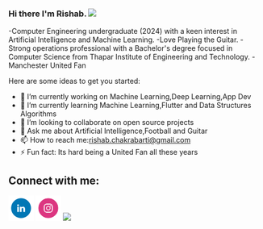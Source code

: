 ### Hi there I'm Rishab. <img src="https://sdk.bitmoji.com/render/panel/f3af4143-e643-41dd-8d37-d6b376955106-d59442dd-eb7a-41b2-9bb4-5c67b8ecc26b-v1.png?transparent=1&palette=1" width="150">

-Computer Engineering undergraduate (2024) with a keen interest in Artificial Intelligence and Machine Learning.
-Love Playing the Guitar.
-Strong operations professional with a Bachelor's degree focused in Computer Science from Thapar Institute of Engineering and Technology.
-Manchester United Fan 



Here are some ideas to get you started:

- 🔭 I’m currently working on Machine Learning,Deep Learning,App Dev 
- 🌱 I’m currently learning Machine Learning,Flutter and Data Structures Algorithms
- 👯 I’m looking to collaborate on open source projects
- 💬 Ask me about Artificial Intelligence,Football  and Guitar 
- 📫 How to reach me:rishab.chakrabarti@gmail.com
- ⚡ Fun fact: Its hard being a United Fan all these years 

## Connect with me:
<a href="https://www.linkedin.com/in/rishab-chakrabarti-a009951b7/"><img src="https://github.com/aritraroy/social-icons/blob/master/linkedin-icon.png?raw=true" width="50"></a>
<a href="https://www.instagram.com/_rishab.8/"><img src="https://github.com/aritraroy/social-icons/blob/master/instagram-icon.png?raw=true" width="50"></a>
<a href="https://www.youtube.com/channel/UCkHDudzuPJnQtKtRB53QtEA"><img src="https://camo.githubusercontent.com/d54e97f5edde790381f7e62b217410df33e066a0dc8f692f2fc6b25fc1768b0c/68747470733a2f2f6564656e742e6769746875622e696f2f537570657254696e7949636f6e732f696d616765732f7376672f796f75747562652e737667" width="50"></a>


